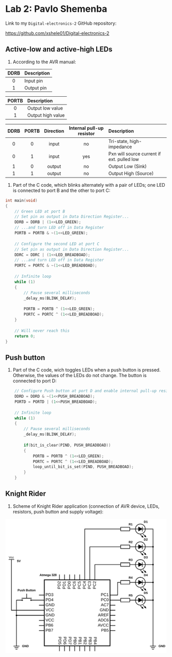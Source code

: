 # Lab 2: Pavlo Shemenba

Link to my `Digital-electronics-2` GitHub repository:

https://github.com/xshele01/Digital-electronics-2

## Active-low and active-high LEDs

1. According to the AVR manual:

| **DDRB** | **Description** |
| :-: | :-- |
| 0 | Input pin |
| 1 | Output pin |

| **PORTB** | **Description** |
| :-: | :-- |
| 0 | Output low value |
| 1 | Output high value |

| **DDRB** | **PORTB** | **Direction** | **Internal pull-up resistor** | **Description** |
| :-: | :-: | :-: | :-: | :-- |
| 0 | 0 | input | no | Tri-state, high-impedance |
| 0 | 1 | input | yes  | Pxn will source current if ext. pulled low |
| 1 | 0 | output | no | Output Low (Sink) |
| 1 | 1 | output | no | Output High (Source) |

1. Part of the C code, which blinks alternately with a pair of LEDs; one LED is connected to port B and the other to port C:

```c
int main(void)
{
    // Green LED at port B
    // Set pin as output in Data Direction Register...
    DDRB = DDRB | (1<<LED_GREEN);
    // ...and turn LED off in Data Register
    PORTB = PORTB & ~(1<<LED_GREEN);

    // Configure the second LED at port C
    // Set pin as output in Data Direction Register...
    DDRC = DDRC | (1<<LED_BREADBOAD);
    // ...and turn LED off in Data Register
    PORTC = PORTC & ~(1<<LED_BREADBOAD);

    // Infinite loop
    while (1)
    {
        // Pause several milliseconds
        _delay_ms(BLINK_DELAY);
        
        PORTB = PORTB ^ (1<<LED_GREEN);
        PORTC = PORTC ^ (1<<LED_BREADBOAD); 
    }

    // Will never reach this
    return 0;
}
```

## Push button

1. Part of the C code, wich toggles LEDs when a push button is pressed. Otherwise, the values of the LEDs do not change. The button is connected to port D:

```c
    // Configure Push button at port D and enable internal pull-up resistor
    DDRD = DDRD & ~(1<<PUSH_BREADBOAD);
    PORTD = PORTD | (1<<PUSH_BREADBOAD);

    // Infinite loop
    while (1)
    {
        // Pause several milliseconds
        _delay_ms(BLINK_DELAY);

        if(bit_is_clear(PIND, PUSH_BREADBOAD))
        {
            PORTB = PORTB ^ (1<<LED_GREEN);
            PORTC = PORTC ^ (1<<LED_BREADBOAD);
            loop_until_bit_is_set(PIND, PUSH_BREADBOAD);
        }
    }
```

## Knight Rider

1. Scheme of Knight Rider application (connection of AVR device, LEDs, resistors, push button and supply voltage):

![Scheme of Knight Rider application](Images/knight_rider.svg)